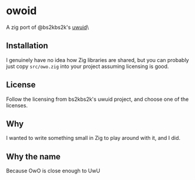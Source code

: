 # owoid

A zig port of @bs2kbs2k's [uwuid](https://github.com/bs2kbs2k/uwuid)\

## Installation

I genuinely have no idea how Zig libraries are shared, but you can probably just copy `src/owo.zig` into your project assuming licensing is good.

## License

Follow the licensing from bs2kbs2k's uwuid project, and choose one of the licenses. 

## Why

I wanted to write something small in Zig to play around with it, and I did. 

## Why the name

Because OwO is close enough to UwU